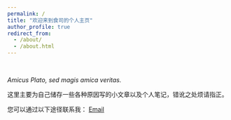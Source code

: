 ```yaml
---
permalink: /
title: "欢迎来到食司的个人主页"
author_profile: true
redirect_from: 
  - /about/
  - /about.html
---
```


<br>

<i>Amicus Plato, sed magis amica veritas.</i><br>

<font face="宋体">
这里主要为自己储存一些各种原因写的小文章以及个人笔记，错讹之处烦请指正。<br>
  
您可以通过以下途径联系我：</font>
[Email](salvepatria@163.com)
